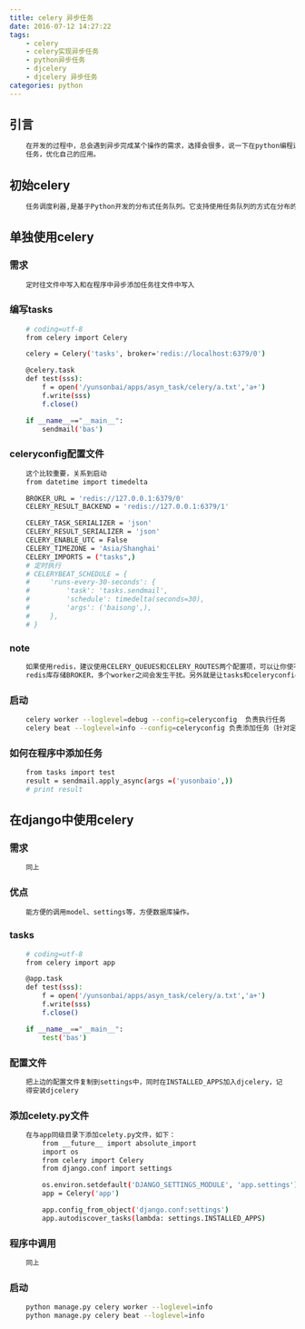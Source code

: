 ```yaml
---
title: celery 异步任务
date: 2016-07-12 14:27:22
tags:
	- celery
    - celery实现异步任务
    - python异步任务
    - djcelery
    - djcelery 异步任务
categories: python
---
```


## 引言

``` bash
    在开发的过程中，总会遇到异步完成某个操作的需求，选择会很多，说一下在python编程过程中如何实现异步任务，让你优雅的完成
    任务，优化自己的应用。
```

<!--more-->
## 初始celery
``` bash
	任务调度利器,是基于Python开发的分布式任务队列。它支持使用任务队列的方式在分布的机器／进程／线程上执行任务调度。
```
## 单独使用celery
### 需求
``` bash
	定时往文件中写入和在程序中异步添加任务往文件中写入
```
### 编写tasks
``` bash
	# coding=utf-8
    from celery import Celery

    celery = Celery('tasks', broker='redis://localhost:6379/0')

    @celery.task
    def test(sss):
        f = open('/yunsonbai/apps/asyn_task/celery/a.txt','a+')
        f.write(sss)
        f.close()

    if __name__=="__main__":
        sendmail('bas')
```

### celeryconfig配置文件
``` bash
	这个比较重要，关系到启动
    from datetime import timedelta

    BROKER_URL = 'redis://127.0.0.1:6379/0'
    CELERY_RESULT_BACKEND = 'redis://127.0.0.1:6379/1'

    CELERY_TASK_SERIALIZER = 'json'
    CELERY_RESULT_SERIALIZER = 'json'
    CELERY_ENABLE_UTC = False
    CELERY_TIMEZONE = 'Asia/Shanghai'
    CELERY_IMPORTS = ("tasks",)
    # 定时执行
    # CELERYBEAT_SCHEDULE = {
    #     'runs-every-30-seconds': {
    #         'task': 'tasks.sendmail',
    #         'schedule': timedelta(seconds=30),
    #         'args': ('baisong',),
    #     },
    # }
```

### note
``` bash
	如果使用redis，建议使用CELERY_QUEUES和CELERY_ROUTES两个配置项，可以让你使不用应用的任务区分开，不然如果用同一个
    redis库存储BROKER，多个worker之间会发生干扰。另外就是让tasks和celeryconfig在同一个目录下。
```

### 启动
``` bash
	celery worker --loglevel=debug --config=celeryconfig  负责执行任务
    celery beat --loglevel=info --config=celeryconfig 负责添加任务（针对定时任务，如果没有可以不启动）
```

### 如何在程序中添加任务
``` bash
	from tasks import test
    result = sendmail.apply_async(args =('yusonbaio',))
    # print result

```

## 在django中使用celery
### 需求
``` bash
	同上
```

### 优点
``` bash
	能方便的调用model、settings等，方便数据库操作。
```

### tasks
``` bash
	# coding=utf-8
    from celery import app

    @app.task
    def test(sss):
        f = open('/yunsonbai/apps/asyn_task/celery/a.txt','a+')
        f.write(sss)
        f.close()

    if __name__=="__main__":
        test('bas')
```

### 配置文件
``` bash
	把上边的配置文件复制到settings中，同时在INSTALLED_APPS加入djcelery，记
    得安装djcelery
```

### 添加celety.py文件
``` bash
	在与app同级目录下添加celety.py文件，如下：
    	from __future__ import absolute_import
        import os
        from celery import Celery
        from django.conf import settings

        os.environ.setdefault('DJANGO_SETTINGS_MODULE', 'app.settings')
        app = Celery('app')

        app.config_from_object('django.conf:settings')
        app.autodiscover_tasks(lambda: settings.INSTALLED_APPS)
```

### 程序中调用
``` bash
	同上
```

### 启动
``` bash
	python manage.py celery worker --loglevel=info
    python manage.py celery beat --loglevel=info
```
